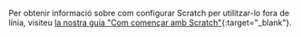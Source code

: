 Per obtenir informació sobre com configurar Scratch per utilitzar-lo fora de línia, visiteu [la nostra guia "Com començar amb Scratch"](https://projects.raspberrypi.org/ca-ES/projects/getting-started-scratch/1){:target="_blank"}.
